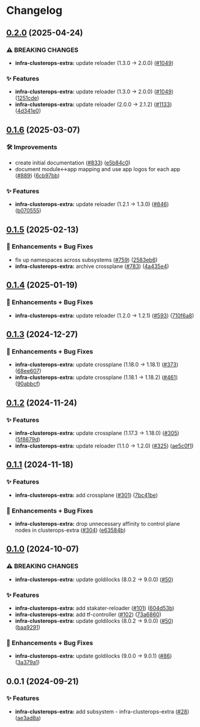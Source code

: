 # Changelog

## [0.2.0](https://github.com/ppat/homelab-ops-kubernetes-apps/compare/infra-clusterops-extra-v0.1.6...infra-clusterops-extra-v0.2.0) (2025-04-24)


### ⚠ BREAKING CHANGES

* **infra-clusterops-extra:** update reloader (1.3.0 -> 2.0.0) ([#1049](https://github.com/ppat/homelab-ops-kubernetes-apps/issues/1049))

### ✨ Features

* **infra-clusterops-extra:** update reloader (1.3.0 -&gt; 2.0.0) ([#1049](https://github.com/ppat/homelab-ops-kubernetes-apps/issues/1049)) ([1251cde](https://github.com/ppat/homelab-ops-kubernetes-apps/commit/1251cdeb4d85c3f8744fe5900290e616610adc47))
* **infra-clusterops-extra:** update reloader (2.0.0 -&gt; 2.1.2) ([#1133](https://github.com/ppat/homelab-ops-kubernetes-apps/issues/1133)) ([4d341e0](https://github.com/ppat/homelab-ops-kubernetes-apps/commit/4d341e0e995819baed167f255aa3621bb5f8d39b))

## [0.1.6](https://github.com/ppat/homelab-ops-kubernetes-apps/compare/infra-clusterops-extra-v0.1.5...infra-clusterops-extra-v0.1.6) (2025-03-07)


### 🛠 Improvements

* create initial documentation ([#833](https://github.com/ppat/homelab-ops-kubernetes-apps/issues/833)) ([e5b84c0](https://github.com/ppat/homelab-ops-kubernetes-apps/commit/e5b84c03920d34e3055bea987b465e04092af030))
* document module&lt;-&gt;app mapping and use app logos for each app ([#889](https://github.com/ppat/homelab-ops-kubernetes-apps/issues/889)) ([6cb97bb](https://github.com/ppat/homelab-ops-kubernetes-apps/commit/6cb97bb71826434291de7b067983830376f0d12b))


### ✨ Features

* **infra-clusterops-extra:** update reloader (1.2.1 -&gt; 1.3.0) ([#846](https://github.com/ppat/homelab-ops-kubernetes-apps/issues/846)) ([b070555](https://github.com/ppat/homelab-ops-kubernetes-apps/commit/b070555279d4603b20049950b581003fe5cdc38d))

## [0.1.5](https://github.com/ppat/homelab-ops-kubernetes-apps/compare/infra-clusterops-extra-v0.1.4...infra-clusterops-extra-v0.1.5) (2025-02-13)


### 🚀 Enhancements + Bug Fixes

* fix up namespaces across subsystems ([#759](https://github.com/ppat/homelab-ops-kubernetes-apps/issues/759)) ([2583eb6](https://github.com/ppat/homelab-ops-kubernetes-apps/commit/2583eb69d35c6f85783e521d07313e1a46db3c41))
* **infra-clusterops-extra:** archive crossplane ([#783](https://github.com/ppat/homelab-ops-kubernetes-apps/issues/783)) ([4a435e4](https://github.com/ppat/homelab-ops-kubernetes-apps/commit/4a435e4f3cc5b98aa7014ccbf92f2b3929903a13))

## [0.1.4](https://github.com/ppat/homelab-ops-kubernetes-apps/compare/infra-clusterops-extra-v0.1.3...infra-clusterops-extra-v0.1.4) (2025-01-19)


### 🚀 Enhancements + Bug Fixes

* **infra-clusterops-extra:** update reloader (1.2.0 -&gt; 1.2.1) ([#593](https://github.com/ppat/homelab-ops-kubernetes-apps/issues/593)) ([710f6a8](https://github.com/ppat/homelab-ops-kubernetes-apps/commit/710f6a8639e83259a38eb02dc59f956fe6b92e08))

## [0.1.3](https://github.com/ppat/homelab-ops-kubernetes-apps/compare/infra-clusterops-extra-v0.1.2...infra-clusterops-extra-v0.1.3) (2024-12-27)


### 🚀 Enhancements + Bug Fixes

* **infra-clusterops-extra:** update crossplane (1.18.0 -&gt; 1.18.1) ([#373](https://github.com/ppat/homelab-ops-kubernetes-apps/issues/373)) ([68ee607](https://github.com/ppat/homelab-ops-kubernetes-apps/commit/68ee60788223e29ea6b208822b6234a6c394e925))
* **infra-clusterops-extra:** update crossplane (1.18.1 -&gt; 1.18.2) ([#461](https://github.com/ppat/homelab-ops-kubernetes-apps/issues/461)) ([90abbcf](https://github.com/ppat/homelab-ops-kubernetes-apps/commit/90abbcf64a191387f36d709c7ddf4927b8cf539c))

## [0.1.2](https://github.com/ppat/homelab-ops-kubernetes-apps/compare/infra-clusterops-extra-v0.1.1...infra-clusterops-extra-v0.1.2) (2024-11-24)


### ✨ Features

* **infra-clusterops-extra:** update crossplane (1.17.3 -&gt; 1.18.0) ([#305](https://github.com/ppat/homelab-ops-kubernetes-apps/issues/305)) ([5f8679d](https://github.com/ppat/homelab-ops-kubernetes-apps/commit/5f8679d0ca8cd63161d9e232cc65acb8e75ab98a))
* **infra-clusterops-extra:** update reloader (1.1.0 -&gt; 1.2.0) ([#325](https://github.com/ppat/homelab-ops-kubernetes-apps/issues/325)) ([ae5c0f1](https://github.com/ppat/homelab-ops-kubernetes-apps/commit/ae5c0f10b3b2ed20b8381c74f80454133d145bc8))

## [0.1.1](https://github.com/ppat/homelab-ops-kubernetes-apps/compare/infra-clusterops-extra-v0.1.0...infra-clusterops-extra-v0.1.1) (2024-11-18)


### ✨ Features

* **infra-clusterops-extra:** add crossplane ([#301](https://github.com/ppat/homelab-ops-kubernetes-apps/issues/301)) ([7bc41be](https://github.com/ppat/homelab-ops-kubernetes-apps/commit/7bc41bedbb79f4480d64ac5a6fb0fae5fbb3654b))


### 🚀 Enhancements + Bug Fixes

* **infra-clusterops-extra:** drop unnecessary affinity to control plane nodes in clusterops-extra ([#304](https://github.com/ppat/homelab-ops-kubernetes-apps/issues/304)) ([e63584b](https://github.com/ppat/homelab-ops-kubernetes-apps/commit/e63584bb423db1b03dec41c78d46c738724e84e8))

## [0.1.0](https://github.com/ppat/homelab-ops-kubernetes-apps/compare/infra-clusterops-extra-v0.0.1...infra-clusterops-extra-v0.1.0) (2024-10-07)


### ⚠ BREAKING CHANGES

* **infra-clusterops-extra:** update goldilocks (8.0.2 -> 9.0.0) ([#50](https://github.com/ppat/homelab-ops-kubernetes-apps/issues/50))

### ✨ Features

* **infra-clusterops-extra:** add stakater-reloader ([#101](https://github.com/ppat/homelab-ops-kubernetes-apps/issues/101)) ([604d53b](https://github.com/ppat/homelab-ops-kubernetes-apps/commit/604d53ba3f534758c72797e0dfe20f64ab6aa789))
* **infra-clusterops-extra:** add tf-controller ([#102](https://github.com/ppat/homelab-ops-kubernetes-apps/issues/102)) ([73a6860](https://github.com/ppat/homelab-ops-kubernetes-apps/commit/73a68607a9f6f219375095a928860e7e5403f25a))
* **infra-clusterops-extra:** update goldilocks (8.0.2 -&gt; 9.0.0) ([#50](https://github.com/ppat/homelab-ops-kubernetes-apps/issues/50)) ([baa9291](https://github.com/ppat/homelab-ops-kubernetes-apps/commit/baa929145269704213bf6886e525b48a2dd5938b))


### 🚀 Enhancements + Bug Fixes

* **infra-clusterops-extra:** update goldilocks (9.0.0 -&gt; 9.0.1) ([#86](https://github.com/ppat/homelab-ops-kubernetes-apps/issues/86)) ([3a379a1](https://github.com/ppat/homelab-ops-kubernetes-apps/commit/3a379a1695f2961e962882036795d0806c8babb7))

## 0.0.1 (2024-09-21)


### ✨ Features

* **infra-clusterops-extra:** add subsystem - infra-clusterops-extra ([#28](https://github.com/ppat/homelab-ops-kubernetes-apps/issues/28)) ([ae3ad8a](https://github.com/ppat/homelab-ops-kubernetes-apps/commit/ae3ad8a2308910fe4c23dbf6f73b7e657734f87b))

